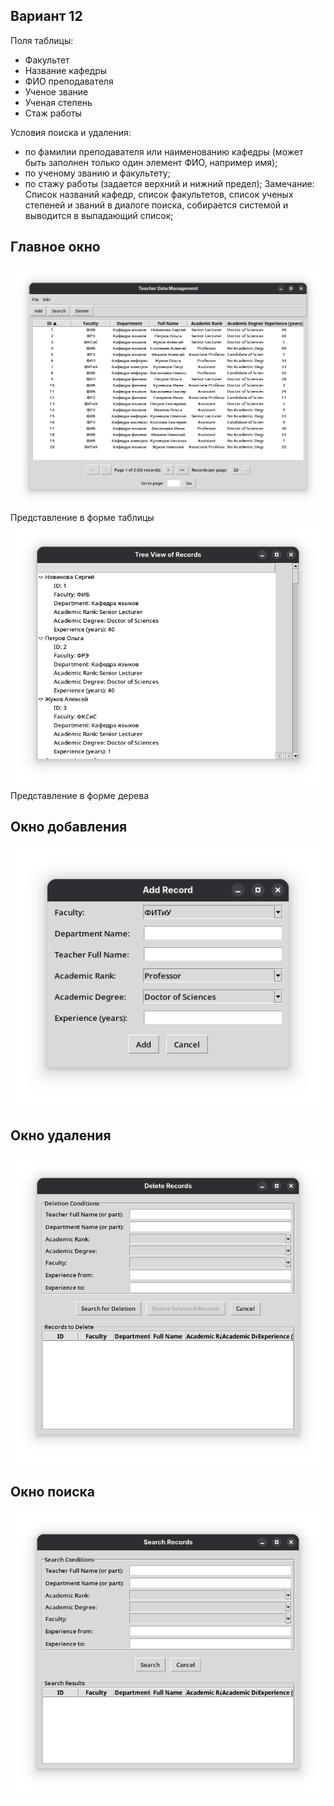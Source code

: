 ## Вариант 12

Поля таблицы:
- Факультет
- Название кафедры
- ФИО преподавателя
- Ученое звание
- Ученая степень
- Стаж работы

Условия поиска и удаления:
- по фамилии преподавателя или наименованию кафедры (может быть заполнен только один элемент ФИО, например имя);
- по ученому званию и факультету;
- по стажу работы (задается верхний и нижний предел);
Замечание: Список названий кафедр, список факультетов, список ученых степеней и званий в диалоге поиска, собирается системой и выводится в выпадающий список;


## Главное окно
![img.png](imgs/img.png)
Представление в форме таблицы
![img.png](imgs/img_1.png)
Представление в форме дерева

## Окно добавления
![img.png](imgs/img_add.png)

## Окно удаления
![img.png](imgs/img_del.png)

## Окно поиска
![img.png](imgs/img_search.png)




